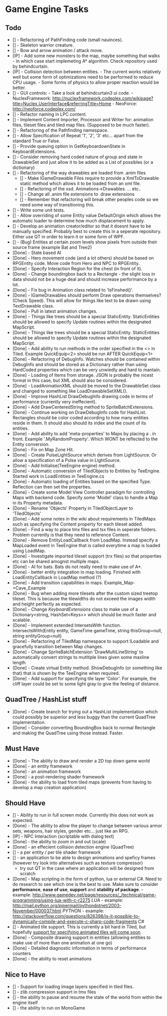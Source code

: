 Game Engine Tasks
=================

Todo
----

- [] - Refactoring of PathFinding code (small nauinces).
- [] - Skeleton warrior creature.
- [] - Bow and arrow animation / attack move.
- [IP] - Add some new monsters to the map, maybe something that walks - in which case start implemeting A* algorithm. Check repository used by behindcurtain.
- [IP] - Collision detection between entities.
		 - The current works relatively well but some form of optimizations need to be performed to reduce CPU usage.
		 - Some forms of physics to allow proper reaction would be better.
- [] - GUI controls:
		- Take a look at behindcurtain3 ui code.
		- NuclexFramework: http://nuclexframework.codeplex.com/wikipage?title=Nuclex.UserInterface&referringTitle=Home
		- NeoForce: http://neoforce.codeplex.com/
- [] - Refactor naming in LPC content.
- [] - Implement Content Importer, Processor and Writer for: animation files, tileset files and tiled map files. (Supposed to be much faster).
- [] - Refactoring of the Pathfinding namespace.
- [] - Allow Specification of Repeat '1', '2', '3' etc... apart from the standard True or False.
- [] - Provide queuing option in GetKeyboardownState in KeyboardExtensions.
- [] - Consider removing hard coded nature of group and state in DrawableSet and just allow it to be added as a List of possibles (or a dictionary)
- [] - Refactoring of the way drawables are loaded from .anim files
	- [] - Make IGameDrawable Files require to provide a XmlToDrawable static method which allows it to be loaded from an xml file.
	- [] - Refactoring of the xsd. Animations->Drawables. <DrawableInstance><Animation>...</Animation></DrawableInstance> etc..
	- [] - Change all .anim file extensions to .draw extensions
	- [] - Remember that refactoring will break other peoples code so we need some way of transitioning this.
- [] - Write some unit tests.
- [] - Allow overriding of some Entity value DefaultOrigin which allows the automatic loader to determine how much displacement to apply.
- [] - Develop an animation creator/editor so that it doesnt have to be manually specified. Probably best to create this in a seperate repository. Either use QT in order to learn it or some form of WPF.
- [] - (Bug) Entities at certain zoom levels show pixels from outside their source frame (example Bat and Tree2)
- [Done] - State based AI
- [Done] - Hero movement code (and a lot others) should be based on RPGEntity code. Move code from Hero and NPC to RPGEntity.
- [Done] - Specify Interaction Region for the chest (in front of it).
- [Done] - Change boundingbox back to a Rectangle - the slight loss in data should not be a huge deal and should increase performance by a lot.
- [Done] - Fix bug in Animation class related to 'IsFinshed()'.
- [Done] - IGameDrawables should perform Draw operations themselves? (Check Speed). This will allow for things like text to be drawn using TextDrawable class.
- [Done] - Pull in latest animation changes.
- [Done] - Things like trees should be a special StaticEntity. StaticEntities should be allowed to specify Update routines within the designated MapScript.
- [Done] - Things like trees should be a special StaticEntity. StaticEntities should be allowed to specify Update routines within the designated MapScript.
- [Done] - Add ability to run methods in the order specified in the <> in Tiled. Example QuickEquip<2> should be run AFTER QuickEquip<1>
- [Done] - Refactoring of DebugInfo. Watches should be contained within DebugInfo and should be stored as a Dictionary rather than using HardCoded properties which can be very unwiedly and hard to mantain.
- [Done] - Loading of Items from storage. JSON is probably the nicest format in this case, but XML should also be considered.
- [Done] - LoadAnimationXML should be moved to the DrawableSet class and changed to something like LoadDrawableSetXML().
- [Done] - Improve HashList DrawDebugInfo drawing code in terms of performance (currently very ineffecient).
- [Done] - Add DrawCenteredString method to SpriteBatchExtensions.
- [Done] - Continue working on DrawDebugInfo code for HashList. Rectangles should be color coded according to how many entities reside in them. It should also should its index and the count of its entities.
- [Done] - Add ability to add 'meta-properties' to Maps by placing a . in front. Example '.MyRandomProperty'. Which WONT be reflected to the Entity conversion.
- [Done] - Fix on Map Zone Hit.
- [Done] - Create PulseLightSource which derives from LightSource. Or allow a specification of a Pulse value in LightSource.
- [Done] - Add Initialise(TeeEngine engine) method.
- [Done] - Automatic conversion of TiledObjects to Entities by TeeEngine. Started work in LoadEntities in TeeEngine.cs
- [Done] - Automatic loading of Entities based on the specified Type. Reflection can then set the properties.
- [Done] - Create some Model View Controller paradigm for controlling Maps with backend code. Specify some 'Model' class to handle a Map in its Property metadata.
- [Done] - Rename 'Objects' Property in TiledObjectLayer to 'TiledObjects'
- [Done] - Add some notes in the wiki about requirements in TiledMaps such as specifying the Content property for each tileset added.
- [Done] - Find a way to place tmx files and tsx files in seperate folders. Problem currently is that they need to reference Content.
- [Done] - Remove EntityLoadCallback from LoadMap. Instead specify a MapLoaded event in TeeEngine that is called everytime a map is loaded using LoadMap.
- [Done] - Investigate imported tileset support (trx files) so that properties etc can be shared amognst multiple maps.
- [Done] - AI for bats. Bats do not really need to make use of A*.
- [Done] - better entity integration in map loading. Finished with LoadEntityCallback in LoadMap method (?)
- [Done] - Add transition capabilities in maps. Example_Map->Cave_Example
- [Done] - Bug when adding more tilesets after the custom sized treetop tileset. This is because the tilewidths do not exceed the images width and height perfectly as expected.
- [Done] - Change *KeyboardExtensions* class to make use of a Dictionary&lt;string, HashSet&lt;Keys&gt;&gt; which should be much faster and scalable.
- [Done] - Implement extended IntersetsWith function. IntersectsWith(Entity entity, GameTime gameTime, string thisGroup=null, string entityGroup=null)
- [Done] - Refactoring of TiledMap namespace to support ILoadable and gracefully transition between Map changes.
- [Done] - Change SpriteBatchExtension 'DrawMultiLineString' to automatically convert strings to mutltiple lines given some maxline length
- [Done] - Create virtual Entity method. ShowDebugInfo (or something like that) that is shown by the TeeEngine when required.
- [Done] - Add support for specifying tile layer 'Color'. For example, the cliff layer could be set to some light gray to give the feeling of distance.

QuadTree / HashList stuff
------------------------

- [Done] - Create branch for trying out a HashList implementation which could possibly be superior and less buggy than the current QuadTree implementation.
- [Done] - Consider converting BoundingBox back to normal Rectangle and making the QuadTree using those instead. Faster.


Must Have
---------

- [Done] - The ability to draw and render a 2D top down game world
- [Done] - an entity framework
- [Done] - an animation framework
- [Done] - a post-rendering shader framework
- [Done] - the ability to load from tiled maps (prevents from having to develop a map creation application)

Should Have
-----------
- [] - Ability to run in full screen mode. Currently this does not work as expected.
- [Done] - The ability to allow the player to change between various armor sets, weapons, hair styles, gender etc... just like an RPG.
- [IP] - NPC Interaction (scriptable with dialog text)
- [Done] - the ability to zoom in and out (scale)
- [Done] - an effecient collision detection engine (QuadTree)
- [] - a per entity / per tile shader framework
- [] - an application to be able to design animations and speficy frames (however try look into alternatives such as texture compressor)
  - try out QT in the case where an application will be designed from scratch
- [Done] - Map scripting in the form of python, lua or external C#. Need to do research to see which one is the best to use. Make sure to consider **performance**, **ease of use**, **support** and **stability of package**.
       - example: http://www.gamedev.net/page/resources/_/technical/game-programming/using-lua-with-c-r2275 *LUA*
       - example: http://mail.python.org/pipermail/pythondotnet/2003-November/000037.html *PYTHON*
       - example: http://stackoverflow.com/questions/826398/is-it-possible-to-dynamically-compile-and-execute-c-sharp-code-fragments *C#*
- [] - Animated tile support. This is currently a bit hard in Tiled, but hopefully [support for specifying animated tiles will come soon](https://github.com/bjorn/tiled/issues/57#issuecomment-16699982)
- [Done] - Composite drawing support in entities (allowing entities to make use of more than one animation at one go)
- [Done] - Detailed diagnostic information in terms of performance counters
- [Done] - the ability to reset animations

Nice to Have
------------

- [] - Support for loading Image layers specified in tiled files.
- [] - zlib compression support in tmx files
- [] - the ability to pause and resume the state of the world from within the engine itself
- [] - the ability to run on MonoGame
